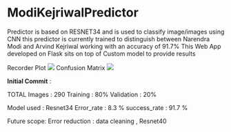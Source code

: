 # ModiKejriwalPredictor
Predictor is based on RESNET34 and is used to classify image/images using CNN 
this predictor is currently trained to distinguish between Narendra Modi and Arvind Kejriwal working with an accuracy of 91.7%
This Web App developed on Flask sits on top of Custom model to provide results


Recorder Plot
![](/chart.png)
Confusion Matrix
![](/capture.png)


**Initial Commit** :

TOTAL Images : 290
Training : 80%
Validation : 20%


Model used  : Resnet34
Error_rate : 8.3 %
success_rate : 91.7 %

Future scope:
Error reduction : data cleaning , Resnet40
